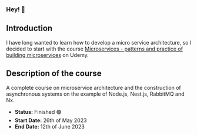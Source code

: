### Hey! 👋

## Introduction
I have long wanted to learn how to develop a micro service architecture, so I decided to start with the course [Microservices - patterns and practice of building microservices](https://www.udemy.com/course/microservices-nodejs/) on Udemy.

## Description of the course
A complete course on microservice architecture and the construction of asynchronous systems on the example of Node.js, Nest.js, RabbitMQ and Nx.

- **Status:** Finished 🟢
- **Start Date:** 26th of May 2023
- **End Date:** 12th of June 2023